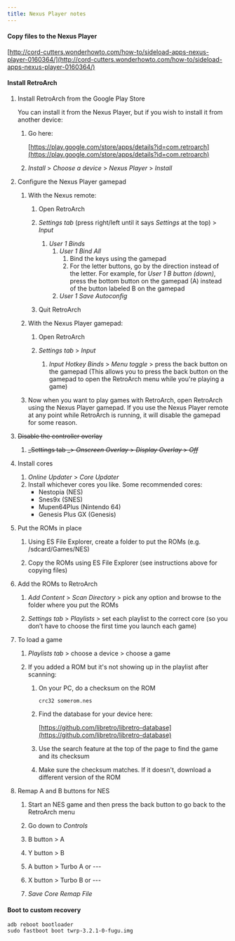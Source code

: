 ```yaml
---
title: Nexus Player notes
---
```


#### Copy files to the Nexus Player

[http://cord-cutters.wonderhowto.com/how-to/sideload-apps-nexus-player-0160364/](http://cord-cutters.wonderhowto.com/how-to/sideload-apps-nexus-player-0160364/)

#### Install RetroArch

1. Install RetroArch from the Google Play Store

   You can install it from the Nexus Player, but if you wish to install it from another device:

   1. Go here:

      [https://play.google.com/store/apps/details?id=com.retroarch](https://play.google.com/store/apps/details?id=com.retroarch)

   1. _Install_ > _Choose a device_ > _Nexus Player_ > _Install_

1. Configure the Nexus Player gamepad

   1. With the Nexus remote:

      1. Open RetroArch

      1. _Settings tab_ (press right/left until it says _Settings_ at the top) > _Input_

         1. _User 1 Binds_
            1. _User 1 Bind All_
               1. Bind the keys using the gamepad
               1. For the letter buttons, go by the direction instead of the letter. For example, for _User 1 B button (down)_, press the bottom button on the gamepad (A) instead of the button labeled B on the gamepad
            1. _User 1 Save Autoconfig_

      1. Quit RetroArch

   1. With the Nexus Player gamepad:

      1. Open RetroArch

      1. _Settings tab_ > _Input_
         1. _Input Hotkey Binds_ > _Menu toggle_ > press the back button on the gamepad
            (This allows you to press the back button on the gamepad to open the RetroArch menu while you're playing a game)

   1. Now when you want to play games with RetroArch, open RetroArch using the Nexus Player gamepad. If you use the Nexus Player remote at any point while RetroArch is running, it will disable the gamepad for some reason.

1. ~~Disable the controller overlay~~

   1. ~~_Settings tab _> _Onscreen Overlay_ > _Display Overlay_ > _Off_~~

1. Install cores

   1. _Online Updater_ > _Core Updater_
   1. Install whichever cores you like. Some recommended cores:
      - Nestopia (NES)
      - Snes9x (SNES)
      - Mupen64Plus (Nintendo 64)
      - Genesis Plus GX (Genesis)

1. Put the ROMs in place

   1. Using ES File Explorer, create a folder to put the ROMs (e.g. /sdcard/Games/NES)

   1. Copy the ROMs using ES File Explorer (see instructions above for copying files)

1. Add the ROMs to RetroArch

   1. _Add Content_ > _Scan Directory_ > pick any option and browse to the folder where you put the ROMs

   1. _Settings tab_ > _Playlists_ > set each playlist to the correct core (so you don’t have to choose the first time you launch each game)

1. To load a game

   1. _Playlists tab_ > choose a device > choose a game

   1. If you added a ROM but it's not showing up in the playlist after scanning:

      1. On your PC, do a checksum on the ROM

         ```
         crc32 somerom.nes
         ```

      1. Find the database for your device here:

         [https://github.com/libretro/libretro-database](https://github.com/libretro/libretro-database)

      1. Use the search feature at the top of the page to find the game and its checksum

      1. Make sure the checksum matches. If it doesn't, download a different version of the ROM

1. Remap A and B buttons for NES

   1. Start an NES game and then press the back button to go back to the RetroArch menu

   1. Go down to _Controls_

   1. B button > A

   1. Y button > B

   1. A button > Turbo A or ---

   1. X button > Turbo B or ---

   1. _Save Core Remap File_

#### Boot to custom recovery

```
adb reboot bootloader
sudo fastboot boot twrp-3.2.1-0-fugu.img
```
